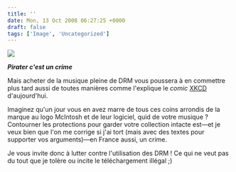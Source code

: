 ```yaml
---
title: ''
date: Mon, 13 Oct 2008 06:27:25 +0000
draft: false
tags: ['Image', 'Uncategorized']
---
```


![](https://madd0.files.wordpress.com/2008/10/rcxxgaq0nf09plngvjzfk1nqo1_500.png)

**_Pirater c'est un crime_**

Mais acheter de la musique pleine de DRM vous poussera à en commettre plus tard aussi de toutes manières comme l'explique le _comic_ [XKCD](http://xkcd.com) d'aujourd'hui.

Imaginez qu'un jour vous en avez marre de tous ces coins arrondis de la marque au logo McIntosh et de leur logiciel, quid de votre musique ? Contourner les protections pour garder votre collection intacte est—et je veux bien que l'on me corrige si j'ai tort (mais avec des textes pour supporter vos arguments)—en France aussi, un crime.

Je vous invite donc à lutter contre l'utilisation des DRM ! Ce qui ne veut pas du tout que je tolère ou incite le téléchargement illégal ;)